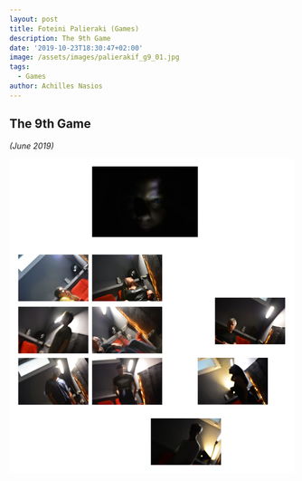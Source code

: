 ```yaml
---
layout: post
title: Foteini Palieraki (Games)
description: The 9th Game
date: '2019-10-23T18:30:47+02:00'
image: /assets/images/palierakif_g9_01.jpg
tags:
  - Games
author: Achilles Nasios
---
```

## The 9th Game 

_(June 2019)_

![null](/assets/images/palierakif_g9_pres.jpg#full)
